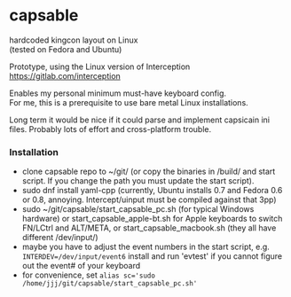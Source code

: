 # capsable
hardcoded kingcon layout on Linux  
(tested on Fedora and Ubuntu)

Prototype, using the Linux version of Interception  
https://gitlab.com/interception

Enables my personal minimum must-have keyboard config.  
For me, this is a prerequisite to use bare metal Linux installations.

Long term it would be nice if it could parse and implement capsicain ini files.
Probably lots of effort and cross-platform trouble.


### Installation
- clone capsable repo to ~/git/  (or copy the binaries in /build/ and start script. If you change the path you must update the start script).
- sudo dnf install yaml-cpp  (currently, Ubuntu installs 0.7 and Fedora 0.6 or 0.8, annoying. Intercept/uinput must be compiled against that 3pp)
- sudo ~/git/capsable/start_capsable_pc.sh (for typical Windows hardware)
  or start_capsable_apple-bt.sh for Apple keyboards to switch FN/LCtrl and ALT/META,
  or start_capsable_macbook.sh (they all have different /dev/input/<event-id>)
- maybe you have to adjust the event numbers in the start script, e.g. `INTERDEV=/dev/input/event6` 
  install and run 'evtest' if you cannot figure out the event# of your keyboard
- for convenience, set `alias sc='sudo /home/jjj/git/capsable/start_capsable_pc.sh'`
